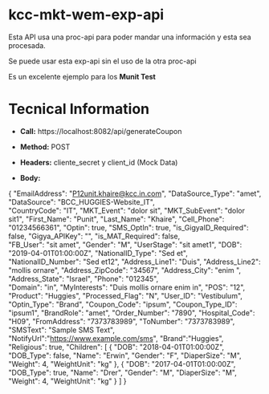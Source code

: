# kcc-mkt-wem-exp-api

Esta API usa una proc-api para poder mandar una información y esta sea procesada.

Se puede usar esta exp-api sin el uso de la otra proc-api

Es un excelente ejemplo para los **Munit Test**

# Tecnical Information

- **Call:** https://localhost:8082/api/generateCoupon

- **Method:** POST

- **Headers:** cliente_secret y client_id (Mock Data)

- **Body:** 

{
  "EmailAddress": "P12unit.khaire@kcc.in.com",
  "DataSource_Type": "amet",
  "DataSource": "BCC_HUGGIES-Website_IT",  
  "CountryCode": "IT",
  "MKT_Event": "dolor sit",
  "MKT_SubEvent": "dolor sit1",
  "First_Name": "Punit",
  "Last_Name": "Khaire",
  "Cell_Phone": "01234566361",
  "Optin": true,
  "SMS_OptIn": true,
  "is_GigyaID_Required": false,
  "Gigya_APIKey": "",
  "is_MAT_Required": false,  
  "FB_User": "sit amet",
  "Gender": "M",
  "UserStage": "sit amet1",
  "DOB": "2019-04-01T01:00:00Z",
  "NationalID_Type": "Sed et",
  "NationalID_Number": "Sed et12",
  "Address_Line1": "Duis",
  "Address_Line2": "mollis ornare",
  "Address_ZipCode": "34567",
  "Address_City": "enim ",
  "Address_State": "Israel",
  "Phone": "012345",  
  "Domain": "in",
  "MyInterests": "Duis mollis ornare enim in",
  "POS": "12",
  "Product": "Huggies",
  "Processed_Flag": "N",
  "User_ID": "Vestibulum",  
  "Optin_Type": "Brand",
  "Coupon_Code": "ipsum",
  "Coupon_Type_ID": "ipsum1",
  "BrandRole": "amet",
  "Order_Number": "7890",
  "Hospital_Code": "H09",
  "FromAddress": "7373783989",
  "ToNumber": "7373783989",
  "SMSText": "Sample SMS Text",
  "NotifyUrl":"https://www.example.com/sms",
  "Brand":"Huggies",
  "Religious": true,
  "Children": [
    {
      "DOB": "2018-04-01T01:00:00Z",
      "DOB_Type": false,
      "Name": "Erwin",
      "Gender": "F",
      "DiaperSize": "M",
      "Weight": 4,
      "WeightUnit": "kg"
    },
    {
      "DOB": "2017-04-01T01:00:00Z",
      "DOB_Type": true,
      "Name": "Drer",
      "Gender": "M",
      "DiaperSize": "M",
      "Weight": 4,
      "WeightUnit": "kg"
    }
  ]
}
